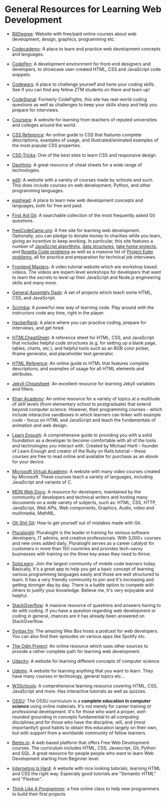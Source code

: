 # General Resources for Learning Web Development

- [BitDegree](https://www.bitdegree.org/): Website with free/paid online courses about web development, design, graphics, programming etc.

- [Codecademy](https://www.codecademy.com/catalog/subject/web-development): A place to learn and practice web development concepts and languages.

- [CodePen](https://www.codepen.io/): A development environment for front-end designers and developers, to showcase user-created HTML, CSS and JavaScript code snippets.

- [Codewars](https://www.codewars.com/): A place to challenge yourself and hone your coding skills. See if you can find any fellow ZTM students on there and team up!

- [CodeSignal](https://www.codesignal.com): Formerly CodeFights, this site has real-world coding questions as well as challenges to keep your skills sharp and help you prepare for interviews.

- [Coursera](https://www.coursera.com/): A website for learning from teachers of reputed universities and colleges around the world.

- [CSS Reference](https://cssreference.io/): An online guide to CSS that features complete descriptions, examples of usage, and illustrated/animated examples of the most popular CSS properties.

- [CSS-Tricks](https://css-tricks.com/): One of the best sites to learn CSS and responsive design.

- [DevHints](https://devhints.io/): A great resource of cheat sheets for a wide range of technologies.

- [edX](https://www.edx.org/): A website with a variety of courses made by schools and such. This does include courses on web development, Python, and other programming languages.

- [egghead](https://egghead.io): A place to learn new web development concepts and languages, both for free and paid.

- [First Aid Git](http://firstaidgit.io): A searchable collection of the most frequently asked Git questions.

- [freeCodeCamp.org](https://www.freecodecamp.org): A free site for learning web development. Optionally, you can pledge to donate money to charities while you learn, giving an incentive to keep working. In particular, this site features a number of [JavaScript algorithms](https://learn.freecodecamp.org/coding-interview-prep/algorithms), [data structures](https://learn.freecodecamp.org/coding-interview-prep/data-structures), [take home projects](https://learn.freecodecamp.org/coding-interview-prep/take-home-projects), and [Rosetta Code problems](https://learn.freecodecamp.org/coding-interview-prep/rosetta-code/) as well as a massive list of [Project Euler problems](https://learn.freecodecamp.org/coding-interview-prep/project-euler), all for practice and preparation for technical job interviews.

- [Frontend Masters](https://frontendmasters.com/): A video tutorial website which are workshop based videos. The videos are expert-level workshops for developers that want to learn the secrets to level up their JavaScript and Node.js engineering skills and many more.

- [General Assembly Dash](https://dash.generalassemb.ly/): A set of projects which teach some HTML, CSS, and JavaScript.

- [Scrimba](https://scrimba.com/): A powerful new way of learning code. Play around with the instructors code any time, right in the player.

- [HackerRank](https://www.hackerrank.com/): A place where you can practice coding, prepare for interviews, and get hired.

- [HTMLCheatSheet](https://htmlcheatsheet.com/): A reference sheet for HTML, CSS, and JavaScript that includes helpful code structures (e.g. for setting up a blank page, tables, charts, etc.), and helpful tools such as an RGB color picker, iframe generator, and placeholder text generator.

- [HTML Reference](https://htmlreference.io/): An online guide to HTML that features complete descriptions, and examples of usage for all HTML elements and attributes.

- [Jekyll Cheatsheet](https://learn.cloudcannon.com/jekyll-cheat-sheet/): An excellent resource for learning Jekyll variables and filters.

- [Khan Academy](https://www.khanacademy.org/computing/computer-programming): An online resource for a variety of topics at a multitude of skill levels (from elementary school to postgraduate) that extend beyond computer science. However, their programming courses - which include interactive sandboxes in which learners can tinker with example code - focus on HTML and JavaScript and teach the fundamentals of animation and web design.

- [Learn Enough](https://www.learnenough.com/courses): A comprehensive guide to providing you with a solid foundation as a developer to become comfortable with all of the tools and technologies you interact with. Created by Michael Hartl – founder of Learn Enough and creator of the Ruby on Rails tutorial – these courses are free to read online and available for purchase as an ebook for your device.

- [Microsoft Virtual Academy](https://mva.microsoft.com/): A website with many video courses created by Microsoft. These courses teach a variety of languages, including JavaScript and variants of C.

- [MDN Web Docs](https://developer.mozilla.org/en-US/): A resource for developers, maintained by the community of developers and technical writers and hosting many documents on a wide variety of subjects, such as: HTML, CSS, HTTP, JavaScript, Web APIs, Web components, Graphics, Audio, video and multimedia, MathML.

- [Oh Shit Git](http://ohshitgit.com/): How to get yourself out of mistakes made with Git.

- [Pluralsight](https://www.pluralsight.com): Pluralsight is the leader in training for serious software developers, IT admins, and creative professionals. With 3,000+ courses and new ones added daily, Pluralsight serves as a career catalyst for customers in more than 150 countries and provides tech-savvy businesses with training on the three key areas they need to thrive.

- [SoloLearn](https://www.sololearn.com/): Join the largest community of mobile code learners today. Basically, It's a great app to help you get a basic concept of learning various programming languages easily and those are well structured to learn. It has a very friendly community to join and it's increasing and getting stronger day by day. There is a battle option to compete with others to justify your knowledge. Believe me, It's very enjoyable and helpful.

- [StackOverflow](https://stackoverflow.com/): A massive resource of questions and answers having to do with coding. If you have a question regarding web development or coding in general, chances are it has already been answered on StackOverflow.

- [Syntax.fm](https://syntax.fm/): The amazing Wes Bos hosts a podcast for web developers. You can also find their episodes on various apps like Spotify etc.

- [The Odin Project](https://www.theodinproject.com/): An online resource which uses other sources to provide a rather complete path for learning web development.
- [Udacity](https://www.udacity.com/): A website for learning different concepts of computer science.

- [Udemy](https://www.udemy.com/): A website for learning anything that you want to learn. They have many courses in technology, general topics etc...

- [W3Schools](https://www.w3schools.com): A comprehensive learning resource covering HTML, CSS, JavaScript and more. Has interactive tutorials as well as quizzes.

- [OSSU](https://github.com/ossu/computer-science): The OSSU curriculum is a **complete education in computer science** using online materials. It's not merely for career training or professional development. It's for those who want a proper, _well-rounded_ grounding in concepts fundamental to all computing disciplines,and for those who have the discipline, will, and (most importantly!) good habits to obtain this education largely on their own, but with support from a worldwide community of fellow learners.

- [Bento.io](https://bento.io/): A web based platform that offers Free Web Development courses. The curriculum includes HTML, CSS, Javascript, Git, Python and SQL. A great resource for people people who want to learn Web Development starting from Beginner level.

- [Interneting Is Hard](https://internetingishard.com/): A website with nice looking tutorials, learning HTML and CSS the right way. Especialy good tutorials are "Semantic HTML" and "Flexbox".

- [Think Like A Programmer](https://thecodingclassroom.teachable.com/p/think-like-a-programmer): a free online class to help new programmers to build their first projects
